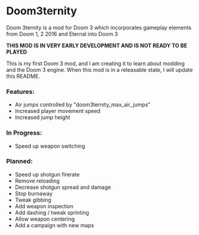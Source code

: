 # Doom3ternity
Doom 3ternity is a mod for Doom 3 which incorporates gameplay elements from Doom 1, 2 2016 and Eternal into Doom 3

**THIS MOD IS IN VERY EARLY DEVELOPMENT AND IS NOT READY TO BE PLAYED**

This is my first Doom 3 mod, and I am creating it to learn about modding and the Doom 3 engine. When this mod is in a releasable state, I will update this README.

### Features:
* Air jumps controlled by "doom3ternity_max_air_jumps"
* Increased player movement speed
* Increased jump height

### In Progress:
* Speed up weapon switching

### Planned:
* Speed up shotgun firerate
* Remove reloading
* Decrease shotgun spread and damage
* Stop burnaway
* Tweak gibbing
* Add weapon inspection
* Add dashing / tweak sprinting
* Allow weapon centering
* Add a campaign with new maps
